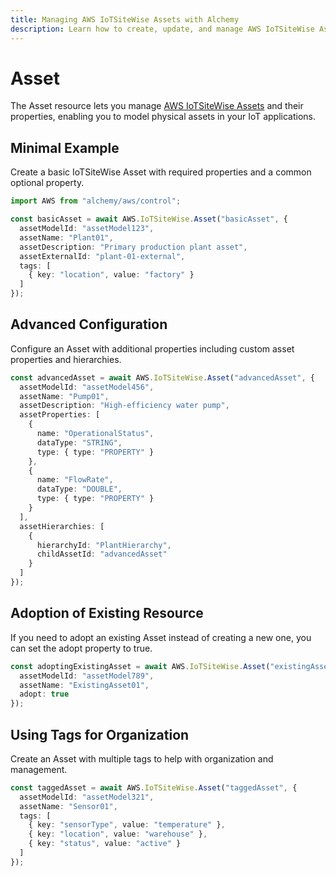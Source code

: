 ```yaml
---
title: Managing AWS IoTSiteWise Assets with Alchemy
description: Learn how to create, update, and manage AWS IoTSiteWise Assets using Alchemy Cloud Control.
---
```


# Asset

The Asset resource lets you manage [AWS IoTSiteWise Assets](https://docs.aws.amazon.com/iotsitewise/latest/userguide/) and their properties, enabling you to model physical assets in your IoT applications.

## Minimal Example

Create a basic IoTSiteWise Asset with required properties and a common optional property.

```ts
import AWS from "alchemy/aws/control";

const basicAsset = await AWS.IoTSiteWise.Asset("basicAsset", {
  assetModelId: "assetModel123",
  assetName: "Plant01",
  assetDescription: "Primary production plant asset",
  assetExternalId: "plant-01-external",
  tags: [
    { key: "location", value: "factory" }
  ]
});
```

## Advanced Configuration

Configure an Asset with additional properties including custom asset properties and hierarchies.

```ts
const advancedAsset = await AWS.IoTSiteWise.Asset("advancedAsset", {
  assetModelId: "assetModel456",
  assetName: "Pump01",
  assetDescription: "High-efficiency water pump",
  assetProperties: [
    {
      name: "OperationalStatus",
      dataType: "STRING",
      type: { type: "PROPERTY" }
    },
    {
      name: "FlowRate",
      dataType: "DOUBLE",
      type: { type: "PROPERTY" }
    }
  ],
  assetHierarchies: [
    {
      hierarchyId: "PlantHierarchy",
      childAssetId: "advancedAsset"
    }
  ]
});
```

## Adoption of Existing Resource

If you need to adopt an existing Asset instead of creating a new one, you can set the adopt property to true.

```ts
const adoptingExistingAsset = await AWS.IoTSiteWise.Asset("existingAsset", {
  assetModelId: "assetModel789",
  assetName: "ExistingAsset01",
  adopt: true
});
```

## Using Tags for Organization

Create an Asset with multiple tags to help with organization and management.

```ts
const taggedAsset = await AWS.IoTSiteWise.Asset("taggedAsset", {
  assetModelId: "assetModel321",
  assetName: "Sensor01",
  tags: [
    { key: "sensorType", value: "temperature" },
    { key: "location", value: "warehouse" },
    { key: "status", value: "active" }
  ]
});
```